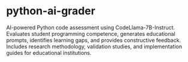 # python-ai-grader
AI-powered Python code assessment using CodeLlama-7B-Instruct. Evaluates student programming competence, generates educational prompts, identifies learning gaps, and provides constructive feedback. Includes research methodology, validation studies, and implementation guides for educational institutions.
